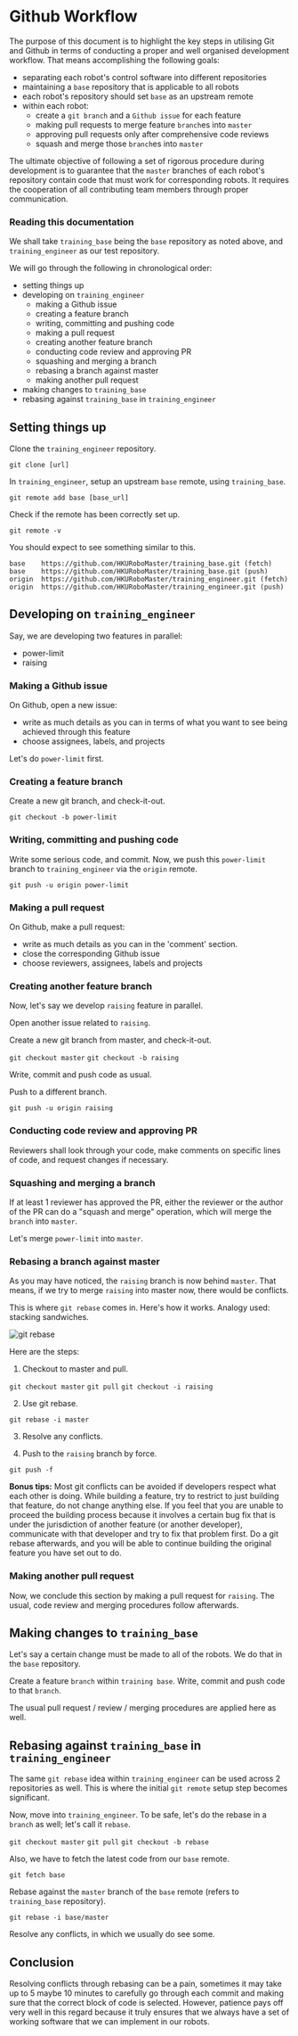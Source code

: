 # Github Workflow

The purpose of this document is to highlight the key steps in utilising Git and Github in terms of conducting a proper and well organised development workflow. That means accomplishing the following goals:
- separating each robot's control software into different repositories
- maintaining a `base` repository that is applicable to all robots
- each robot's repository should set `base` as an upstream remote
- within each robot:
  - create a `git branch` and a `Github issue` for each feature
  - making pull requests to merge feature `branch`es into `master`
  - approving pull requests only after comprehensive code reviews
  - squash and merge those `branch`es into `master`

The ultimate objective of following a set of rigorous procedure during development is to guarantee that the `master` branches of each robot's repository contain code that must work for corresponding robots. It requires the cooperation of all contributing team members through proper communication.

### Reading this documentation
We shall take `training_base` being the `base` repository as noted above, and `training_engineer` as our test repository.

We will go through the following in chronological order:
- setting things up
- developing on `training_engineer`
  - making a Github issue
  - creating a feature branch
  - writing, committing and pushing code
  - making a pull request
  - creating another feature branch
  - conducting code review and approving PR
  - squashing and merging a branch
  - rebasing a branch against master
  - making another pull request
- making changes to `training_base`
- rebasing against `training_base` in `training_engineer`

## Setting things up
Clone the `training_engineer` repository.

`git clone [url]`

In `training_engineer`, setup an upstream `base` remote, using `training_base`.

`git remote add base [base_url]`

Check if the remote has been correctly set up.

`git remote -v`

You should expect to see something similar to this.
```
base	https://github.com/HKURoboMaster/training_base.git (fetch)
base	https://github.com/HKURoboMaster/training_base.git (push)
origin	https://github.com/HKURoboMaster/training_engineer.git (fetch)
origin	https://github.com/HKURoboMaster/training_engineer.git (push)
```

## Developing on `training_engineer`
Say, we are developing two features in parallel:
- power-limit
- raising

### Making a Github issue
On Github, open a new issue:
- write as much details as you can in terms of what you want to see being achieved through this feature
- choose assignees, labels, and projects

Let's do `power-limit` first.

### Creating a feature branch
Create a new git branch, and check-it-out.

`git checkout -b power-limit`

### Writing, committing and pushing code

Write some serious code, and commit. Now, we push this `power-limit` branch to `training_engineer` via the `origin` remote.

`git push -u origin power-limit`

### Making a pull request
On Github, make a pull request:
- write as much details as you can in the 'comment' section.
- close the corresponding Github issue
- choose reviewers, assignees, labels and projects

### Creating another feature branch
Now, let's say we develop `raising` feature in parallel.

Open another issue related to `raising`.

Create a new git branch from master, and check-it-out.

`git checkout master`
`git checkout -b raising`

Write, commit and push code as usual.

Push to a different branch.

`git push -u origin raising`

### Conducting code review and approving PR
Reviewers shall look through your code, make comments on specific lines of code, and request changes if necessary.

### Squashing and merging a branch
If at least 1 reviewer has approved the PR, either the reviewer or the author of the PR can do a "squash and merge" operation, which will merge the `branch` into `master`.

Let's merge `power-limit` into `master`.

### Rebasing a branch against master
As you may have noticed, the `raising` branch is now behind `master`. That means, if we try to merge `raising` into master now, there would be conflicts.

This is where `git rebase` comes in. Here's how it works. Analogy used: stacking sandwiches.

![git rebase](/readme_img/git_rebase.jpeg)

Here are the steps:
1. Checkout to master and pull.

`git checkout master`
`git pull`
`git checkout -i raising`

2. Use git rebase.

`git rebase -i master`

3. Resolve any conflicts.

4. Push to the `raising` branch by force.

`git push -f`

**Bonus tips:** Most git conflicts can be avoided if developers respect what each other is doing. While building a feature, try to restrict to just building that feature, do not change anything else. If you feel that you are unable to proceed the building process because it involves a certain bug fix that is under the jurisdiction of another feature (or another developer), communicate with that developer and try to fix that problem first. Do a git rebase afterwards, and you will be able to continue building the original feature you have set out to do.

### Making another pull request
Now, we conclude this section by making a pull request for `raising`. The usual, code review and merging procedures follow afterwards.

## Making changes to `training_base`
Let's say a certain change must be made to all of the robots. We do that in the `base` repository.

Create a feature `branch` within `training base`. Write, commit and push code to that `branch`.

The usual pull request / review / merging procedures are applied here as well.

## Rebasing against `training_base` in `training_engineer`

The same `git rebase` idea within `training_engineer` can be used across 2 repositories as well. This is where the initial `git remote` setup step becomes significant.

Now, move into `training_engineer`. To be safe, let's do the rebase in a `branch` as well; let's call it `rebase`.

`git checkout master`
`git pull`
`git checkout -b rebase`

Also, we have to fetch the latest code from our `base` remote.

`git fetch base`

Rebase against the `master` branch of the `base` remote (refers to `training_base` repository).

`git rebase -i base/master`

Resolve any conflicts, in which we usually do see some.

## Conclusion
Resolving conflicts through rebasing can be a pain, sometimes it may take up to 5 maybe 10 minutes to carefully go through each commit and making sure that the correct block of code is selected. However, patience pays off very well in this regard because it truly ensures that we always have a set of working software that we can implement in our robots.
